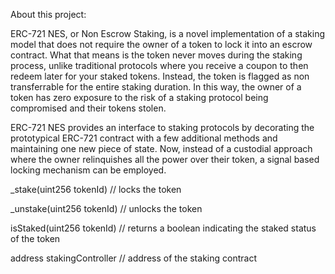 About this project:

ERC-721 NES, or Non Escrow Staking, is a novel implementation of a staking model that does not require the owner of a token to lock it into an escrow contract. What that means is the token never moves during the staking process, unlike traditional protocols where you receive a coupon to then redeem later for your staked tokens. Instead, the token is flagged as non transferrable for the entire staking duration. In this way, the owner of a token has zero exposure to the risk of a staking protocol being compromised and their tokens stolen.

ERC-721 NES provides an interface to staking protocols by decorating the prototypical ERC-721 contract with a few additional methods and maintaining one new piece of state. Now, instead of a custodial approach where the owner relinquishes all the power over their token, a signal based locking mechanism can be employed.

_stake(uint256 tokenId) // locks the token

_unstake(uint256 tokenId) // unlocks the token

isStaked(uint256 tokenId) // returns a boolean indicating the staked status of the token

address stakingController // address of the staking contract
